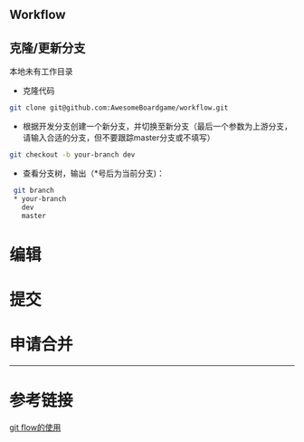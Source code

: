 Workflow
--------
## 克隆/更新分支
本地未有工作目录
* 克隆代码
```bash
git clone git@github.com:AwesomeBoardgame/workflow.git
```
* 根据开发分支创建一个新分支，并切换至新分支（最后一个参数为上游分支，请输入合适的分支，但不要跟踪master分支或不填写）
```bash
git checkout -b your-branch dev
```
* 查看分支树，输出（\*号后为当前分支)：
```bash
 git branch
 * your-branch
   dev
   master
```

# 编辑

# 提交

# 申请合并

------
# 参考链接
[git flow的使用](https://www.cnblogs.com/lcngu/p/5770288.html)
